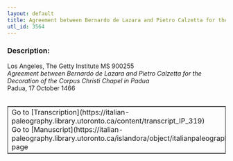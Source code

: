 ```yaml
---
layout: default
title: Agreement between Bernardo de Lazara and Pietro Calzetta for the Decoration of the Corpus Christi Chapel in Padua
utl_id: 3564
---
```


### Description:

Los Angeles, The Getty Institute MS 900255<br>
_Agreement between Bernardo de Lazara and Pietro Calzetta for the Decoration of the Corpus Christi Chapel in Padua_<br>
Padua, 17 October 1466<br>
 <br>
<table border=""0.5"" cellpadding=""1"" cellspacing=""1"" style=""width: 200px; background-color:#F8F8F8;""><tbody><tr><td>Go to [Transcription](https://italian-paleography.library.utoronto.ca/content/transcript_IP_319)<br>
Go to [Manuscript](https://italian-paleography.library.utoronto.ca/islandora/object/italianpaleography%3AIP_319) page</td></tr></tbody></table> <br>
